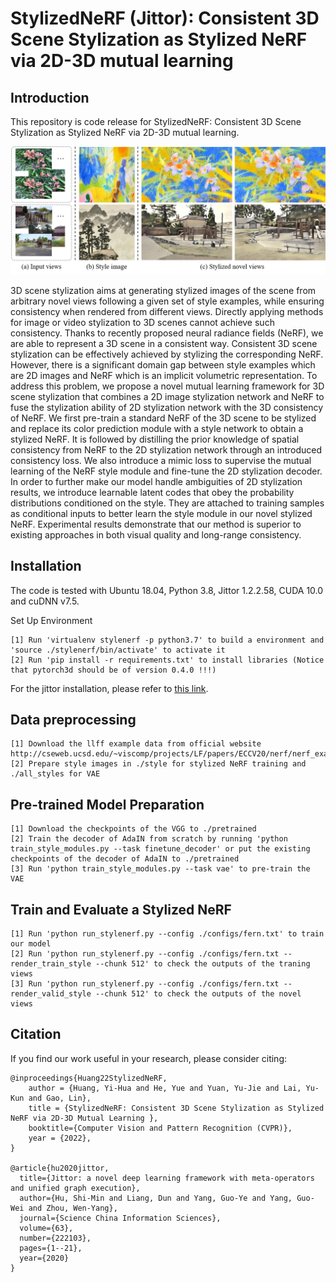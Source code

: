 # StylizedNeRF (Jittor): Consistent 3D Scene Stylization as Stylized NeRF via 2D-3D mutual learning

## Introduction
This repository is code release for StylizedNeRF: Consistent 3D Scene Stylization as Stylized NeRF via 2D-3D mutual learning.

<img src='teaser.png' width='800'>

3D scene stylization aims at generating stylized images of the scene from arbitrary novel views following a given set of style examples, while ensuring consistency when rendered from different views. Directly applying methods for image or video stylization to 3D scenes cannot achieve such consistency. Thanks to recently proposed neural radiance fields (NeRF), we are able to represent a 3D scene in a consistent way. Consistent 3D scene stylization can be effectively achieved by stylizing the corresponding NeRF. However, there is a significant domain gap between style examples which are 2D images and NeRF which is an implicit volumetric representation. To address this problem, we propose a novel mutual learning framework for 3D scene stylization that combines a 2D image stylization network and NeRF to fuse the stylization ability of 2D stylization network with the 3D consistency of NeRF. We first pre-train a standard NeRF of the 3D scene to be stylized and replace its color prediction module with a style network to obtain a stylized NeRF. It is followed by distilling the prior knowledge of spatial consistency from NeRF to the 2D stylization network through an introduced consistency loss. We also introduce a mimic loss to supervise the mutual learning of the NeRF style module and fine-tune the 2D stylization decoder. In order to further make our model handle ambiguities of 2D stylization results, we introduce learnable latent codes that obey the probability distributions conditioned on the style. They are attached to training samples as conditional inputs to better learn the style module in our novel stylized NeRF. Experimental results demonstrate that our method is superior to existing approaches in both visual quality and long-range consistency.

## Installation

The code is tested with Ubuntu 18.04, Python 3.8, Jittor 1.2.2.58, CUDA 10.0 and cuDNN v7.5.

Set Up Environment

    [1] Run 'virtualenv stylenerf -p python3.7' to build a environment and 'source ./stylenerf/bin/activate' to activate it
    [2] Run 'pip install -r requirements.txt' to install libraries (Notice that pytorch3d should be of version 0.4.0 !!!)
    
For the jittor installation, please refer to [this link](https://cg.cs.tsinghua.edu.cn/jittor/download).


## Data preprocessing

    [1] Download the llff example data from official website http://cseweb.ucsd.edu/~viscomp/projects/LF/papers/ECCV20/nerf/nerf_example_data.zip
    [2] Prepare style images in ./style for stylized NeRF training and ./all_styles for VAE
  
## Pre-trained Model Preparation
    
    [1] Download the checkpoints of the VGG to ./pretrained
    [2] Train the decoder of AdaIN from scratch by running 'python train_style_modules.py --task finetune_decoder' or put the existing checkpoints of the decoder of AdaIN to ./pretrained
    [3] Run 'python train_style_modules.py --task vae' to pre-train the VAE
    
## Train and Evaluate a Stylized NeRF
    [1] Run 'python run_stylenerf.py --config ./configs/fern.txt' to train our model
    [2] Run 'python run_stylenerf.py --config ./configs/fern.txt --render_train_style --chunk 512' to check the outputs of the traning views
    [3] Run 'python run_stylenerf.py --config ./configs/fern.txt --render_valid_style --chunk 512' to check the outputs of the novel views

## Citation

If you find our work useful in your research, please consider citing:

    @inproceedings{Huang22StylizedNeRF,
        author = {Huang, Yi-Hua and He, Yue and Yuan, Yu-Jie and Lai, Yu-Kun and Gao, Lin},
        title = {StylizedNeRF: Consistent 3D Scene Stylization as Stylized NeRF via 2D-3D Mutual Learning },
        booktitle={Computer Vision and Pattern Recognition (CVPR)},
        year = {2022},
    }
    
    @article{hu2020jittor,
      title={Jittor: a novel deep learning framework with meta-operators and unified graph execution},
      author={Hu, Shi-Min and Liang, Dun and Yang, Guo-Ye and Yang, Guo-Wei and Zhou, Wen-Yang},
      journal={Science China Information Sciences},
      volume={63},
      number={222103},
      pages={1--21},
      year={2020}
    }
